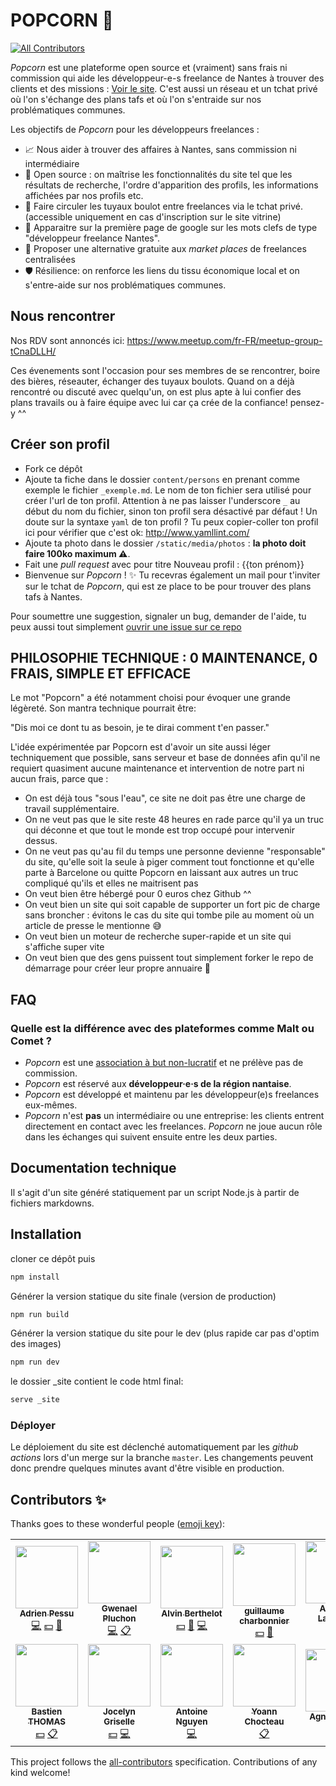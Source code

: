 # POPCORN 🍿

<!-- ALL-CONTRIBUTORS-BADGE:START - Do not remove or modify this section -->
[![All Contributors](https://img.shields.io/badge/all_contributors-13-orange.svg?style=flat-square)](#contributors-)
<!-- ALL-CONTRIBUTORS-BADGE:END -->

_Popcorn_ est une plateforme open source et (vraiment) sans frais ni commission qui aide les développeur-e-s freelance de Nantes à trouver des clients et des missions : [Voir le site](https://popcorn-nantes.github.io). C'est aussi un réseau et un tchat privé où l'on s'échange des plans tafs et où l'on s'entraide sur nos problématiques communes.

Les objectifs de _Popcorn_ pour les développeurs freelances :

- 📈 Nous aider à trouver des affaires à Nantes, sans commission ni intermédiaire
- 📗 Open source : on maîtrise les fonctionnalités du site tel que les résultats de recherche, l'ordre d'apparition des profils, les informations affichées par nos profils etc.
- 💬 Faire circuler les tuyaux boulot entre freelances via le tchat privé. (accessible uniquement en cas d'inscription sur le site vitrine)
- 🌟 Apparaitre sur la première page de google sur les mots clefs de type "développeur freelance Nantes".
- 💪 Proposer une alternative gratuite aux _market places_ de freelances centralisées
- 🛡️ Résilience: on renforce les liens du tissu économique local et on s'entre-aide sur nos problématiques communes.

## Nous rencontrer

Nos RDV sont annoncés ici: https://www.meetup.com/fr-FR/meetup-group-tCnaDLLH/

Ces évenements sont l'occasion pour ses membres de se rencontrer, boire des bières, réseauter, échanger des tuyaux boulots. Quand on a déjà rencontré ou discuté avec quelqu'un, on est plus apte à lui confier des plans travails ou à faire équipe avec lui car ça crée de la confiance! pensez-y ^^

## Créer son profil

- Fork ce dépôt
- Ajoute ta fiche dans le dossier `content/persons` en prenant comme exemple le fichier `_exemple.md`. Le nom de ton fichier sera utilisé pour créer l'url de ton profil. Attention à ne pas laisser l'underscore `_` au début du nom du fichier, sinon ton profil sera désactivé par défaut ! Un doute sur la syntaxe `yaml` de ton profil ? Tu peux copier-coller ton profil ici pour vérifier que c'est ok: http://www.yamllint.com/
- Ajoute ta photo dans le dossier `/static/media/photos` : **la photo doit faire 100ko maximum ⚠️**.
- Fait une _pull request_ avec pour titre Nouveau profil : {{ton prénom}}
- Bienvenue sur _Popcorn_ ! ✨ Tu recevras également un mail pour t'inviter sur le tchat de _Popcorn_, qui est ze place to be pour trouver des plans tafs à Nantes.

Pour soumettre une suggestion, signaler un bug, demander de l'aide, tu peux aussi tout simplement [ouvrir une issue sur ce repo](https://github.com/popcorn-nantes/popcorn-nantes/issues/new)

## PHILOSOPHIE TECHNIQUE : 0 MAINTENANCE, 0 FRAIS, SIMPLE ET EFFICACE

Le mot "Popcorn" a été notamment choisi pour évoquer une grande légèreté. Son mantra technique pourrait être:

"Dis moi ce dont tu as besoin, je te dirai comment t'en passer."

L'idée expérimentée par Popcorn est d'avoir un site aussi léger techniquement que possible, sans serveur et base de données afin qu'il ne requiert quasiment aucune maintenance et intervention de notre part ni aucun frais, parce que :

- On est déjà tous "sous l'eau", ce site ne doit pas être une charge de travail supplémentaire.
- On ne veut pas que le site reste 48 heures en rade parce qu'il ya un truc qui déconne et que tout le monde est trop occupé pour intervenir dessus.
- On ne veut pas qu'au fil du temps une personne devienne "responsable" du site, qu'elle soit la seule à piger comment tout fonctionne et qu'elle parte à Barcelone ou quitte Popcorn en laissant aux autres un truc compliqué qu'ils et elles ne maitrisent pas
- On veut bien être hébergé pour 0 euros chez Github ^^
- On veut bien un site qui soit capable de supporter un fort pic de charge sans broncher : évitons le cas du site qui tombe pile au moment où un article de presse le mentionne 😅
- On veut bien un moteur de recherche super-rapide et un site qui s'affiche super vite
- On veut bien que des gens puissent tout simplement forker le repo de démarrage pour créer leur propre annuaire 💚

## FAQ

### Quelle est la différence avec des plateformes comme Malt ou Comet ?

- _Popcorn_ est une [association à but non-lucratif](https://opencollective.com/popcorn) et ne prélève pas de commission.
- _Popcorn_ est réservé aux **développeur·e·s de la région nantaise**.
- _Popcorn_ est développé et maintenu par les développeur(e)s freelances eux-mêmes.
- _Popcorn_ n'est **pas** un intermédiaire ou une entreprise: les clients entrent directement en contact avec les freelances. _Popcorn_ ne joue aucun rôle dans les échanges qui suivent ensuite entre les deux parties.

## Documentation technique

Il s'agit d'un site généré statiquement par un script Node.js à partir de fichiers markdowns.

## Installation

cloner ce dépôt puis

```sh
npm install
```

Générer la version statique du site finale (version de production)

```sh
npm run build
```

Générer la version statique du site pour le dev (plus rapide car pas d'optim des images)

```sh
npm run dev
```

le dossier \_site contient le code html final:

```sh
serve _site
```

### Déployer

Le déploiement du site est déclenché automatiquement par les _github actions_ lors d'un merge sur la branche `master`. Les changements peuvent donc prendre quelques minutes avant d'être visible en production.

## Contributors ✨

Thanks goes to these wonderful people ([emoji key](https://allcontributors.org/docs/en/emoji-key)):

<!-- ALL-CONTRIBUTORS-LIST:START - Do not remove or modify this section -->
<!-- prettier-ignore-start -->
<!-- markdownlint-disable -->
<table>
  <tr>
    <td align="center"><a href="https://adrien.pessu.net"><img src="https://avatars0.githubusercontent.com/u/7055334?v=4" width="100px;" alt=""/><br /><sub><b>Adrien Pessu</b></sub></a><br /><a href="https://github.com/popcorn-nantes/popcorn-nantes/commits?author=adrienpessu" title="Code">💻</a> <a href="#financial-adrienpessu" title="Financial">💵</a> <a href="https://github.com/popcorn-nantes/popcorn-nantes/pulls?q=is%3Apr+reviewed-by%3Aadrienpessu" title="Reviewed Pull Requests">👀</a></td>
    <td align="center"><a href="https://gwenaelp.github.io"><img src="https://avatars0.githubusercontent.com/u/5365267?v=4" width="100px;" alt=""/><br /><sub><b>Gwenael Pluchon</b></sub></a><br /><a href="https://github.com/popcorn-nantes/popcorn-nantes/commits?author=gwenaelp" title="Code">💻</a> <a href="#eventOrganizing-gwenaelp" title="Event Organizing">📋</a></td>
    <td align="center"><a href="http://alvin.berthelot.rocks"><img src="https://avatars2.githubusercontent.com/u/2531591?v=4" width="100px;" alt=""/><br /><sub><b>Alvin Berthelot</b></sub></a><br /><a href="#financial-alvinberthelot" title="Financial">💵</a> <a href="#ideas-alvinberthelot" title="Ideas, Planning, & Feedback">🤔</a> <a href="https://github.com/popcorn-nantes/popcorn-nantes/commits?author=alvinberthelot" title="Code">💻</a></td>
    <td align="center"><a href="http://www.a-team.fr"><img src="https://avatars3.githubusercontent.com/u/9682519?v=4" width="100px;" alt=""/><br /><sub><b>guillaume charbonnier</b></sub></a><br /><a href="#financial-gcharbonnier" title="Financial">💵</a> <a href="#ideas-gcharbonnier" title="Ideas, Planning, & Feedback">🤔</a></td>
    <td align="center"><a href="https://www.laumiere.net"><img src="https://avatars1.githubusercontent.com/u/4622095?v=4" width="100px;" alt=""/><br /><sub><b>Aurélien Laumière</b></sub></a><br /><a href="https://github.com/popcorn-nantes/popcorn-nantes/commits?author=alaumiere" title="Code">💻</a></td>
    <td align="center"><a href="https://github.com/fabienjuif"><img src="https://avatars0.githubusercontent.com/u/17828231?v=4" width="100px;" alt=""/><br /><sub><b>Fabien JUIF</b></sub></a><br /><a href="https://github.com/popcorn-nantes/popcorn-nantes/commits?author=fabienjuif" title="Code">💻</a> <a href="#ideas-fabienjuif" title="Ideas, Planning, & Feedback">🤔</a></td>
    <td align="center"><a href="https://github.com/achorein"><img src="https://avatars1.githubusercontent.com/u/6529851?v=4" width="100px;" alt=""/><br /><sub><b>Anselme Chorein</b></sub></a><br /><a href="#financial-achorein" title="Financial">💵</a></td>
  </tr>
  <tr>
    <td align="center"><a href="https://wink-dev.com"><img src="https://avatars2.githubusercontent.com/u/7903123?v=4" width="100px;" alt=""/><br /><sub><b>Bastien THOMAS</b></sub></a><br /><a href="#financial-bastien-wink" title="Financial">💵</a> <a href="#eventOrganizing-bastien-wink" title="Event Organizing">📋</a></td>
    <td align="center"><a href="https://jocelyn.griselle.io"><img src="https://avatars2.githubusercontent.com/u/5202507?v=4" width="100px;" alt=""/><br /><sub><b>Jocelyn Griselle</b></sub></a><br /><a href="#financial-jocelyngriselle" title="Financial">💵</a> <a href="https://github.com/popcorn-nantes/popcorn-nantes/commits?author=jocelyngriselle" title="Code">💻</a></td>
    <td align="center"><a href="http://tonio.ngyn.org"><img src="https://avatars2.githubusercontent.com/u/531694?v=4" width="100px;" alt=""/><br /><sub><b>Antoine Nguyen</b></sub></a><br /><a href="https://github.com/popcorn-nantes/popcorn-nantes/commits?author=tonioo" title="Code">💻</a></td>
    <td align="center"><a href="https://www.kezaweb.fr"><img src="https://avatars2.githubusercontent.com/u/9287634?v=4" width="100px;" alt=""/><br /><sub><b>Yoann Chocteau</b></sub></a><br /><a href="#eventOrganizing-Yoann-TYT" title="Event Organizing">📋</a></td>
    <td align="center"><a href="https://github.com/agnesmdev"><img src="https://avatars2.githubusercontent.com/u/61702409?v=4" width="100px;" alt=""/><br /><sub><b>Agnès Maury</b></sub></a><br /><a href="https://github.com/popcorn-nantes/popcorn-nantes/commits?author=agnesmdev" title="Code">💻</a></td>
    <td align="center"><a href="https://github.com/epitre"><img src="https://avatars0.githubusercontent.com/u/1972431?v=4" width="100px;" alt=""/><br /><sub><b>CPdA</b></sub></a><br /><a href="#eventOrganizing-epitre" title="Event Organizing">📋</a></td>
  </tr>
</table>

<!-- markdownlint-enable -->
<!-- prettier-ignore-end -->
<!-- ALL-CONTRIBUTORS-LIST:END -->

This project follows the [all-contributors](https://github.com/all-contributors/all-contributors) specification. Contributions of any kind welcome!
